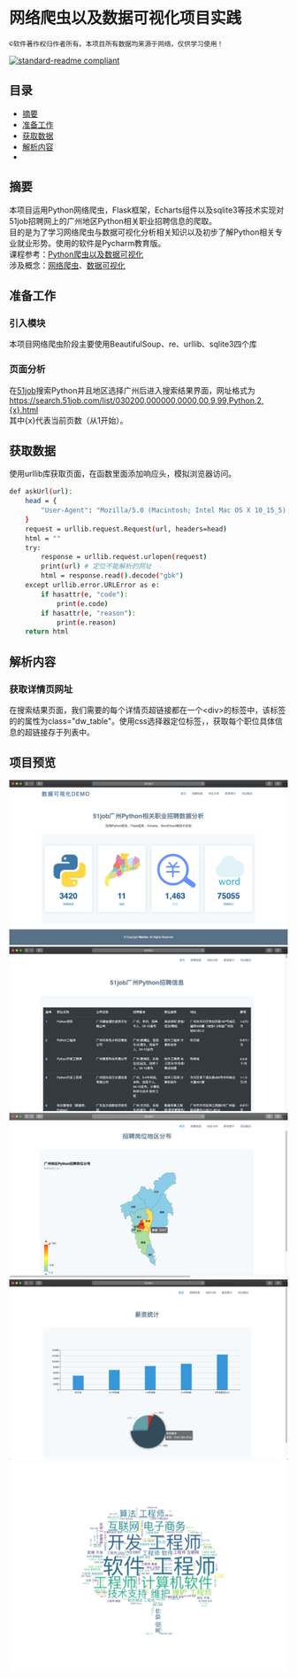 # 网络爬虫以及数据可视化项目实践
```©软件著作权归作者所有。本项目所有数据均来源于网络，仅供学习使用！```<br>

[![standard-readme compliant](https://img.shields.io/badge/Project-51job-brightgreen.svg?style=flat-square)](https://github.com/ra1nv/Python-InternetWormDataVisualization)

## 目录
- [摘要](#摘要)
- [准备工作](#准备工作)
- [获取数据](#获取数据)
- [解析内容](#解析内容)
- [](#)


## 摘要
本项目运用Python网络爬虫，Flask框架，Echarts组件以及sqlite3等技术实现对51job招聘网上的广州地区Python相关职业招聘信息的爬取。<br>
目的是为了学习网络爬虫与数据可视化分析相关知识以及初步了解Python相关专业就业形势。使用的软件是Pycharm教育版。<br>
课程参考：[Python爬虫以及数据可视化](https://www.bilibili.com/video/BV12E411A7ZQ)<br>
涉及概念：[网络爬虫](https://zh.wikipedia.org/wiki/%E7%B6%B2%E8%B7%AF%E7%88%AC%E8%9F%B2)、[数据可视化](https://zh.wikipedia.org/wiki/%E6%95%B0%E6%8D%AE%E5%8F%AF%E8%A7%86%E5%8C%96)

## 准备工作
### 引入模块
本项目网络爬虫阶段主要使用BeautifulSoup、re、urllib、sqlite3四个库
### 页面分析
在[51job](https://www.51job.com/)搜索Python并且地区选择广州后进入搜索结果界面，网址格式为  https://search.51job.com/list/030200,000000,0000,00,9,99,Python,2,{x}.html<br>
其中{x}代表当前页数（从1开始）。

## 获取数据
使用urllib库获取页面，在函数里面添加响应头，模拟浏览器访问。
```sh
def askUrl(url):
    head = {
        "User-Agent": "Mozilla/5.0 (Macintosh; Intel Mac OS X 10_15_5) AppleWebKit/537.36 (KHTML, like Gecko) Chrome/80.0.3987.149 Safari/537.36"
    }
    request = urllib.request.Request(url, headers=head)
    html = ""
    try:
        response = urllib.request.urlopen(request)
        print(url) # 定位不能解析的网址
        html = response.read().decode("gbk")
    except urllib.error.URLError as e:
        if hasattr(e, "code"):
            print(e.code)
        if hasattr(e, "reason"):
            print(e.reason)
    return html
```

## 解析内容
### 获取详情页网址
在搜索结果页面，我们需要的每个详情页超链接都在一个\<div\>的标签中，该标签的的属性为class="dw_table"。使用css选择器定位标签，，获取每个职位具体信息的超链接存于列表中。

## 项目预览
![image](https://github.com/ra1nv/Python-InternetWormDataVisualization/blob/master/Img/home.png)
![image](https://github.com/ra1nv/Python-InternetWormDataVisualization/blob/master/Img/info.png)
![image](https://github.com/ra1nv/Python-InternetWormDataVisualization/blob/master/Img/area.png)
![image](https://github.com/ra1nv/Python-InternetWormDataVisualization/blob/master/Img/salary.png)
![image](https://github.com/ra1nv/Python-InternetWormDataVisualization/blob/master/Img/wordtree.png)
